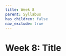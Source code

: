 ```yaml
---
title: Week 8
parent: Syllabus
has_children: false
nav_exclude: true
---
```


# Week 8: Title

<!-- ########################################################################### -->

<!-- ## Class - Monday, Oct. 18

<details closed markdown="block">
  <summary>Details</summary>

</details> -->

<!-- ########################################################################### -->

<!-- ########################################################################### -->

<!-- ## Class - Thursday, Oct. 21

<details closed markdown="block">
  <summary>Details</summary>

</details> -->

<!-- ########################################################################### -->

<!-- ########################################################################### -->

<!-- ## Recitation - Friday, Oct. 22

<details closed markdown="block">
  <summary>Details</summary>

</details> -->

<!-- ########################################################################### -->
